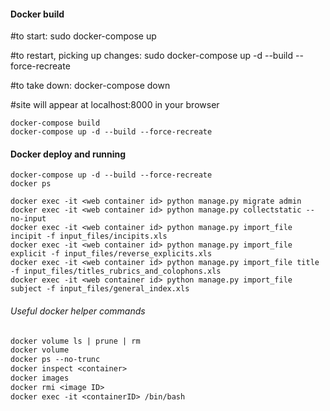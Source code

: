 #### Docker build

#to start:
sudo docker-compose up

#to restart, picking up changes:
sudo docker-compose up -d --build --force-recreate

#to take down:
docker-compose down

#site will appear at localhost:8000 in your browser


``````
docker-compose build
docker-compose up -d --build --force-recreate

``````
#### Docker deploy and running

```.dockerfile
docker-compose up -d --build --force-recreate
docker ps 

docker exec -it <web container id> python manage.py migrate admin
docker exec -it <web container id> python manage.py collectstatic --no-input
docker exec -it <web container id> python manage.py import_file incipit -f input_files/incipits.xls
docker exec -it <web container id> python manage.py import_file explicit -f input_files/reverse_explicits.xls
docker exec -it <web container id> python manage.py import_file title -f input_files/titles_rubrics_and_colophons.xls
docker exec -it <web container id> python manage.py import_file subject -f input_files/general_index.xls

```

###### Useful docker helper commands

```dockerfile
docker volume ls | prune | rm
docker volume 
docker ps --no-trunc
docker inspect <container>
docker images
docker rmi <image ID>
docker exec -it <containerID> /bin/bash
```